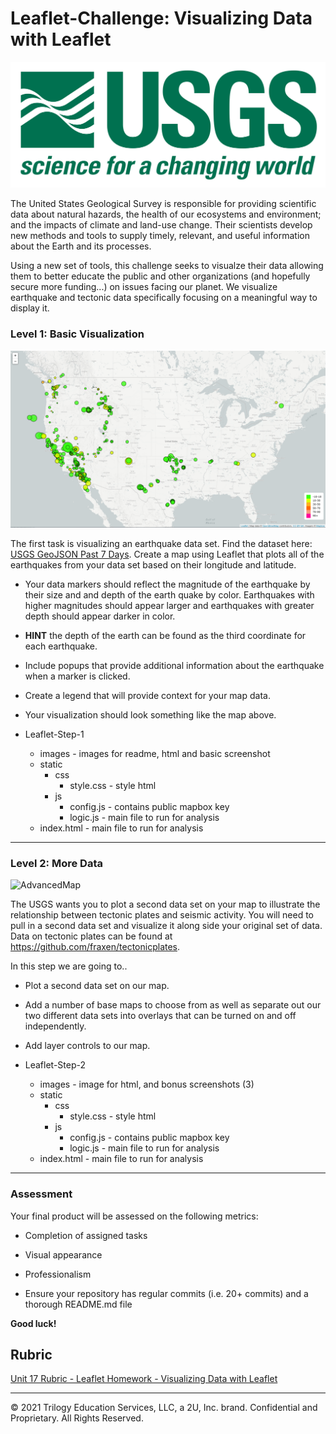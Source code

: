 # Leaflet-Challenge: Visualizing Data with Leaflet

![USGS-Logo](Leaflet-Step-1/images/1-Logo.png)

The United States Geological Survey is responsible for providing scientific data about natural hazards, the health of our ecosystems and environment; and the impacts of climate and land-use change. Their scientists develop new methods and tools to supply timely, relevant, and useful information about the Earth and its processes. 

Using a new set of tools, this challenge seeks to visualze their data allowing them to better educate the public and other organizations (and hopefully secure more funding...) on issues facing our planet.  We visualize earthquake and tectonic data specifically focusing on a meaningful way to display it.

### Level 1: Basic Visualization

![BasicMap](Leaflet-Step-1/images/Basic.png)

The first task is visualizing an earthquake data set.  Find the dataset here: [USGS GeoJSON Past 7 Days](https://earthquake.usgs.gov/earthquakes/feed/v1.0/summary/all_week.geojson).  Create a map using Leaflet that plots all of the earthquakes from your data set based on their longitude and latitude.

   * Your data markers should reflect the magnitude of the earthquake by their size and and depth of the earth quake by color. Earthquakes with higher magnitudes should appear larger and earthquakes with greater depth should appear darker in color.

   * **HINT** the depth of the earth can be found as the third coordinate for each earthquake.

   * Include popups that provide additional information about the earthquake when a marker is clicked.

   * Create a legend that will provide context for your map data.

   * Your visualization should look something like the map above.


* Leaflet-Step-1
   * images - images for readme, html and basic screenshot
   * static
      * css
         * style.css - style html
      * js
         * config.js - contains public mapbox key
         * logic.js - main file to run for analysis
   * index.html - main file to run for analysis

- - -

### Level 2: More Data 

![AdvancedMap](Leaflet-Step-1/images/Bonus-satellite.png)

The USGS wants you to plot a second data set on your map to illustrate the relationship between tectonic plates and seismic activity. You will need to pull in a second data set and visualize it along side your original set of data. Data on tectonic plates can be found at <https://github.com/fraxen/tectonicplates>.

In this step we are going to..

* Plot a second data set on our map.

* Add a number of base maps to choose from as well as separate out our two different data sets into overlays that can be turned on and off independently.

* Add layer controls to our map.

* Leaflet-Step-2
   * images - image for html, and bonus screenshots (3)
   * static
      * css
         * style.css - style html
      * js
         * config.js - contains public mapbox key
         * logic.js - main file to run for analysis
   * index.html - main file to run for analysis

- - -

### Assessment

Your final product will be assessed on the following metrics:

* Completion of assigned tasks

* Visual appearance

* Professionalism

* Ensure your repository has regular commits (i.e. 20+ commits) and a thorough README.md file

**Good luck!**

## Rubric

[Unit 17 Rubric - Leaflet Homework - Visualizing Data with Leaflet](https://docs.google.com/document/d/1h1iH67V7UKOitS6K3nRrnOYbx-3KwEDC6ZWzpzDKxLc/edit?usp=sharing)

- - -

© 2021 Trilogy Education Services, LLC, a 2U, Inc. brand. Confidential and Proprietary. All Rights Reserved.
